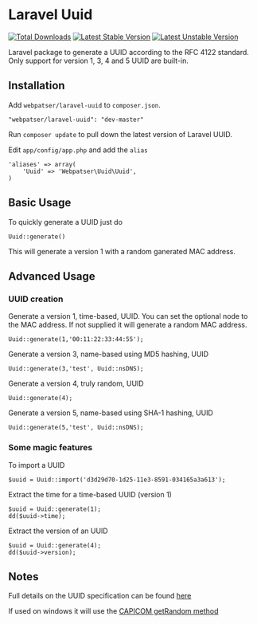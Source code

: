 # Laravel Uuid

[![Total Downloads](https://poser.pugx.org/webpatser/laravel-uuid/downloads.svg)](https://packagist.org/packages/webpatser/laravel-uuid)
[![Latest Stable Version](https://poser.pugx.org/webpatser/laravel-uuid/v/stable.svg)](https://packagist.org/packages/webpatser/laravel-uuid)
[![Latest Unstable Version](https://poser.pugx.org/webpatser/laravel-uuid/v/unstable.svg)](https://packagist.org/packages/webpatser/laravel-uuid)


Laravel package to generate a UUID according to the RFC 4122 standard. Only support for version 1, 3, 4 and 5 UUID are built-in.


## Installation

Add `webpatser/laravel-uuid` to `composer.json`.

    "webpatser/laravel-uuid": "dev-master"
    
Run `composer update` to pull down the latest version of Laravel UUID.

Edit `app/config/app.php` and add the `alias`

    'aliases' => array(
        'Uuid' => 'Webpatser\Uuid\Uuid',
    )

    
## Basic Usage

To quickly generate a UUID just do

	Uuid::generate()
	
This will generate a version 1 with a random ganerated MAC address.

## Advanced Usage

### UUID creation

Generate a version 1, time-based, UUID. You can set the optional node to the MAC address. If not supplied it will generate a random MAC address.

	Uuid::generate(1,'00:11:22:33:44:55');
	
Generate a version 3, name-based using MD5 hashing, UUID

	Uuid::generate(3,'test', Uuid::nsDNS);
	
Generate a version 4, truly random, UUID

	Uuid::generate(4);

Generate a version 5, name-based using SHA-1 hashing, UUID

	Uuid::generate(5,'test', Uuid::nsDNS);
	
### Some magic features

To import a UUID
	
	$uuid = Uuid::import('d3d29d70-1d25-11e3-8591-034165a3a613');
	
Extract the time for a time-based UUID (version 1)

	$uuid = Uuid::generate(1);
	dd($uuid->time);
	
Extract the version of an UUID

	$uuid = Uuid::generate(4);
	dd($uuid->version);

	
## Notes

Full details on the UUID specification can be found [here](http://tools.ietf.org/html/rfc4122)

If used on windows it will use the [CAPICOM getRandom method]('http://msdn.microsoft.com/en-us/library/aa388182(VS.85).aspx')